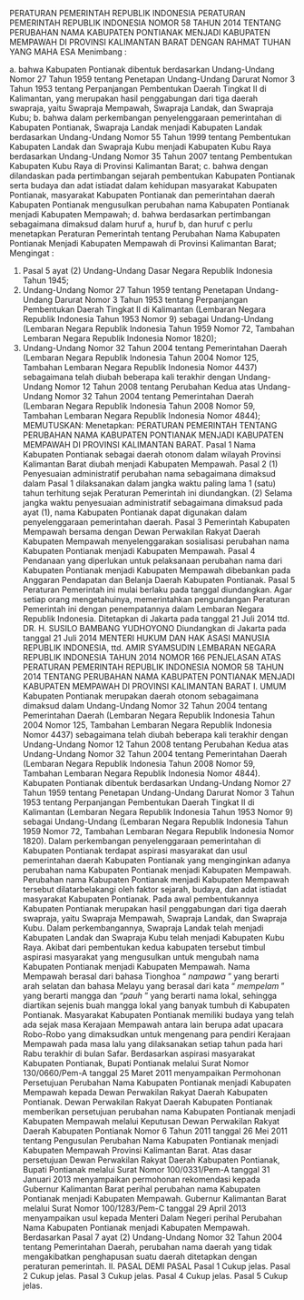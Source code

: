  PERATURAN PEMERINTAH REPUBLIK INDONESIA PERATURAN PEMERINTAH REPUBLIK INDONESIA NOMOR 58 TAHUN 2014 TENTANG PERUBAHAN NAMA KABUPATEN PONTIANAK MENJADI KABUPATEN MEMPAWAH DI PROVINSI KALIMANTAN BARAT
DENGAN RAHMAT TUHAN YANG MAHA ESA
Menimbang :

a. bahwa Kabupaten Pontianak dibentuk berdasarkan Undang-Undang Nomor 27 Tahun 1959 tentang Penetapan Undang-Undang Darurat Nomor 3 Tahun 1953 tentang Perpanjangan Pembentukan Daerah Tingkat II di Kalimantan, yang merupakan hasil penggabungan dari tiga daerah swapraja, yaitu Swapraja Mempawah, Swapraja Landak, dan Swapraja Kubu;
b. bahwa dalam perkembangan penyelenggaraan pemerintahan di Kabupaten Pontianak, Swapraja Landak menjadi Kabupaten Landak berdasarkan Undang-Undang Nomor 55 Tahun 1999 tentang Pembentukan Kabupaten Landak dan Swapraja Kubu menjadi Kabupaten Kubu Raya berdasarkan Undang-Undang Nomor 35 Tahun 2007 tentang Pembentukan Kabupaten Kubu Raya di Provinsi Kalimantan Barat;
c. bahwa dengan dilandaskan pada pertimbangan sejarah pembentukan Kabupaten Pontianak serta budaya dan adat istiadat dalam kehidupan masyarakat Kabupaten Pontianak, masyarakat Kabupaten Pontianak dan pemerintahan daerah Kabupaten Pontianak mengusulkan perubahan nama Kabupaten Pontianak menjadi Kabupaten Mempawah;
d. bahwa berdasarkan pertimbangan sebagaimana dimaksud dalam huruf a, huruf b, dan huruf c perlu menetapkan Peraturan Pemerintah tentang Perubahan Nama Kabupaten Pontianak Menjadi Kabupaten Mempawah di Provinsi Kalimantan Barat;
Mengingat :

1. Pasal 5 ayat (2) Undang-Undang Dasar Negara Republik Indonesia Tahun 1945;
2. Undang-Undang Nomor 27 Tahun 1959 tentang Penetapan Undang-Undang Darurat Nomor 3 Tahun 1953 tentang Perpanjangan Pembentukan Daerah Tingkat II di Kalimantan (Lembaran Negara Republik Indonesia Tahun 1953 Nomor 9) sebagai Undang-Undang (Lembaran Negara Republik Indonesia Tahun 1959 Nomor 72, Tambahan Lembaran Negara Republik Indonesia Nomor 1820);
3. Undang-Undang Nomor 32 Tahun 2004 tentang Pemerintahan Daerah (Lembaran Negara Republik Indonesia Tahun 2004 Nomor 125, Tambahan Lembaran Negara Republik Indonesia Nomor 4437) sebagaimana telah diubah beberapa kali terakhir dengan Undang-Undang Nomor 12 Tahun 2008 tentang Perubahan Kedua atas Undang-Undang Nomor 32 Tahun 2004 tentang Pemerintahan Daerah (Lembaran Negara Republik Indonesia Tahun 2008 Nomor 59, Tambahan Lembaran Negara Republik Indonesia Nomor 4844);
MEMUTUSKAN:
 Menetapkan: PERATURAN PEMERINTAH TENTANG PERUBAHAN NAMA KABUPATEN PONTIANAK MENJADI KABUPATEN MEMPAWAH DI PROVINSI KALIMANTAN BARAT.
Pasal 1
Nama Kabupaten Pontianak sebagai daerah otonom dalam wilayah Provinsi Kalimantan Barat diubah menjadi Kabupaten Mempawah.
Pasal 2
(1) Penyesuaian administratif perubahan nama sebagaimana dimaksud dalam Pasal 1 dilaksanakan dalam jangka waktu paling lama 1 (satu) tahun terhitung sejak Peraturan Pemerintah ini diundangkan.
(2) Selama jangka waktu penyesuaian administratif sebagaimana dimaksud pada ayat (1), nama Kabupaten Pontianak dapat digunakan dalam penyelenggaraan pemerintahan daerah.
Pasal 3
Pemerintah Kabupaten Mempawah bersama dengan Dewan Perwakilan Rakyat Daerah Kabupaten Mempawah menyelenggarakan sosialisasi perubahan nama Kabupaten Pontianak menjadi Kabupaten Mempawah.
Pasal 4
Pendanaan yang diperlukan untuk pelaksanaan perubahan nama dari Kabupaten Pontianak menjadi Kabupaten Mempawah dibebankan pada Anggaran Pendapatan dan Belanja Daerah Kabupaten Pontianak.
Pasal 5
Peraturan Pemerintah ini mulai berlaku pada tanggal diundangkan.
Agar setiap orang mengetahuinya, memerintahkan pengundangan Peraturan Pemerintah ini dengan penempatannya dalam Lembaran Negara Republik Indonesia. Ditetapkan di Jakarta pada tanggal 21 Juli 2014 ttd. DR. H. SUSILO BAMBANG YUDHOYONO Diundangkan di Jakarta pada tanggal 21 Juli 2014 MENTERI HUKUM DAN HAK ASASI MANUSIA REPUBLIK INDONESIA, ttd. AMIR SYAMSUDIN LEMBARAN NEGARA REPUBLIK INDONESIA TAHUN 2014 NOMOR 166 PENJELASAN ATAS PERATURAN PEMERINTAH REPUBLIK INDONESIA NOMOR 58 TAHUN 2014 TENTANG PERUBAHAN NAMA KABUPATEN PONTIANAK MENJADI KABUPATEN MEMPAWAH DI PROVINSI KALIMANTAN BARAT I. UMUM Kabupaten Pontianak merupakan daerah otonom sebagaimana dimaksud dalam Undang-Undang Nomor 32 Tahun 2004 tentang Pemerintahan Daerah (Lembaran Negara Republik Indonesia Tahun 2004 Nomor 125, Tambahan Lembaran Negara Republik Indonesia Nomor 4437) sebagaimana telah diubah beberapa kali terakhir dengan Undang-Undang Nomor 12 Tahun 2008 tentang Perubahan Kedua atas Undang-Undang Nomor 32 Tahun 2004 tentang Pemerintahan Daerah (Lembaran Negara Republik Indonesia Tahun 2008 Nomor 59, Tambahan Lembaran Negara Republik Indonesia Nomor 4844). Kabupaten Pontianak dibentuk berdasarkan Undang-Undang Nomor 27 Tahun 1959 tentang Penetapan Undang-Undang Darurat Nomor 3 Tahun 1953 tentang Perpanjangan Pembentukan Daerah Tingkat II di Kalimantan (Lembaran Negara Republik Indonesia Tahun 1953 Nomor 9) sebagai Undang-Undang (Lembaran Negara Republik Indonesia Tahun 1959 Nomor 72, Tambahan Lembaran Negara Republik Indonesia Nomor 1820). Dalam perkembangan penyelenggaraan pemerintahan di Kabupaten Pontianak terdapat aspirasi masyarakat dan usul pemerintahan daerah Kabupaten Pontianak yang menginginkan adanya perubahan nama Kabupaten Pontianak menjadi Kabupaten Mempawah. Perubahan nama Kabupaten Pontianak menjadi Kabupaten Mempawah tersebut dilatarbelakangi oleh faktor sejarah, budaya, dan adat istiadat masyarakat Kabupaten Pontianak. Pada awal pembentukannya Kabupaten Pontianak merupakan hasil penggabungan dari tiga daerah swapraja, yaitu Swapraja Mempawah, Swapraja Landak, dan Swapraja Kubu. Dalam perkembangannya, Swapraja Landak telah menjadi Kabupaten Landak dan Swapraja Kubu telah menjadi Kabupaten Kubu Raya. Akibat dari pembentukan kedua kabupaten tersebut timbul aspirasi masyarakat yang mengusulkan untuk mengubah nama Kabupaten Pontianak menjadi Kabupaten Mempawah. Nama Mempawah berasal dari bahasa Tionghoa “ _nampawa_ ” yang berarti arah selatan dan bahasa Melayu yang berasal dari kata “ _mempelam_ ” yang berarti mangga dan _“pauh_ ” yang berarti nama lokal, sehingga diartikan sejenis buah mangga lokal yang banyak tumbuh di Kabupaten Pontianak. Masyarakat Kabupaten Pontianak memiliki budaya yang telah ada sejak masa Kerajaan Mempawah antara lain berupa adat upacara Robo-Robo yang dimaksudkan untuk mengenang para pendiri Kerajaan Mempawah pada masa lalu yang dilaksanakan setiap tahun pada hari Rabu terakhir di bulan Safar. Berdasarkan aspirasi masyarakat Kabupaten Pontianak, Bupati Pontianak melalui Surat Nomor 130/0660/Pem-A tanggal 25 Maret 2011 menyampaikan Permohonan Persetujuan Perubahan Nama Kabupaten Pontianak menjadi Kabupaten Mempawah kepada Dewan Perwakilan Rakyat Daerah Kabupaten Pontianak. Dewan Perwakilan Rakyat Daerah Kabupaten Pontianak memberikan persetujuan perubahan nama Kabupaten Pontianak menjadi Kabupaten Mempawah melalui Keputusan Dewan Perwakilan Rakyat Daerah Kabupaten Pontianak Nomor 6 Tahun 2011 tanggal 26 Mei 2011 tentang Pengusulan Perubahan Nama Kabupaten Pontianak menjadi Kabupaten Mempawah Provinsi Kalimantan Barat. Atas dasar persetujuan Dewan Perwakilan Rakyat Daerah Kabupaten Pontianak, Bupati Pontianak melalui Surat Nomor 100/0331/Pem-A tanggal 31 Januari 2013 menyampaikan permohonan rekomendasi kepada Gubernur Kalimantan Barat perihal perubahan nama Kabupaten Pontianak menjadi Kabupaten Mempawah. Gubernur Kalimantan Barat melalui Surat Nomor 100/1283/Pem-C tanggal 29 April 2013 menyampaikan usul kepada Menteri Dalam Negeri perihal Perubahan Nama Kabupaten Pontianak menjadi Kabupaten Mempawah. Berdasarkan Pasal 7 ayat (2) Undang-Undang Nomor 32 Tahun 2004 tentang Pemerintahan Daerah, perubahan nama daerah yang tidak mengakibatkan penghapusan suatu daerah ditetapkan dengan peraturan pemerintah. II. PASAL DEMI PASAL
Pasal 1
Cukup jelas.
Pasal 2
Cukup jelas.
Pasal 3
Cukup jelas.
Pasal 4
Cukup jelas.
Pasal 5
Cukup jelas.
